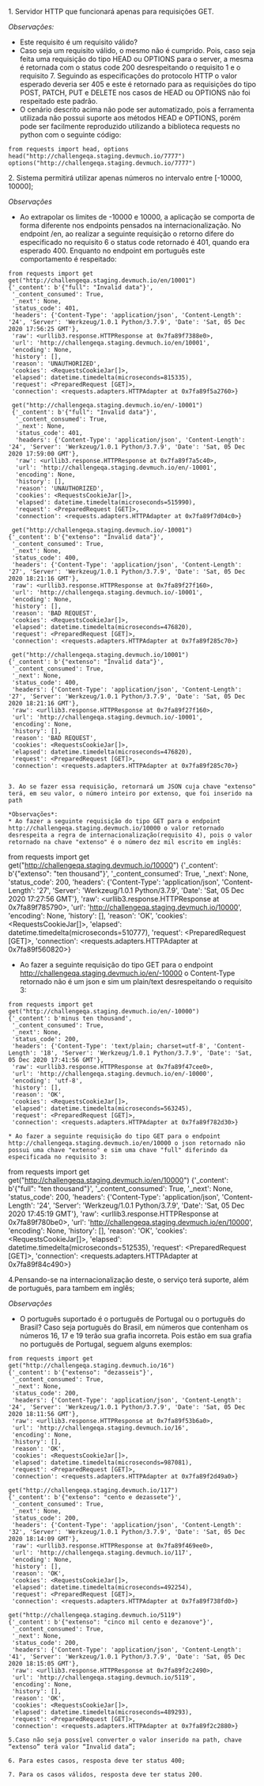 

1​. Servidor HTTP que funcionará apenas para requisições GET.

*Observações:*
* Este requisito é um requisito válido?
* Caso seja um requisito válido, o mesmo não é cumprido. Pois, caso seja feita uma requisição do tipo HEAD ou OPTIONS para o server, a mesma é retornada com o status code 200 desrespeitando o requisito 1 e o requisito 7. Seguindo as especificações do protocolo HTTP o valor esperado deveria ser 405 e este é retornado para as requisições do tipo POST, PATCH, PUT e DELETE nos casos de HEAD ou OPTIONS não foi respeitado este padrão.
* O cenário descrito acima não pode ser automatizado, pois a ferramenta utilizada não possui suporte aos métodos HEAD e OPTIONS, porém pode ser facilmente reproduzido utilizando a biblioteca requests no python com o seguinte código:
```
​from requests import head, options
head("http://challengeqa.staging.devmuch.io/7777")
options("http://challengeqa.staging.devmuch.io/7777")
```

2​. Sistema permitirá utilizar apenas números no intervalo entre [-10000, 10000];

*Observações*
* Ao extrapolar os limites de -10000 e 10000, a aplicação se comporta de forma diferente  nos endpoints pensados na internacionalização. No endpoint /en, ao realizar a seguinte requisição o retorno difere do especificado no requisito 6 o status code retornado é 401, quando era esperado 400. Enquanto no endpoint em português este comportamento é respeitado:
```
from requests import get
get("http://challengeqa.staging.devmuch.io/en/10001")
{'_content': b'{"full": "Invalid data"}',
 '_content_consumed': True,
 '_next': None,
 'status_code': 401,
 'headers': {'Content-Type': 'application/json', 'Content-Length': '24', 'Server': 'Werkzeug/1.0.1 Python/3.7.9', 'Date': 'Sat, 05 Dec 2020 17:56:25 GMT'},
 'raw': <urllib3.response.HTTPResponse at 0x7fa89f7388e0>,
 'url': 'http://challengeqa.staging.devmuch.io/en/10001',
 'encoding': None,
 'history': [],
 'reason': 'UNAUTHORIZED',
 'cookies': <RequestsCookieJar[]>,
 'elapsed': datetime.timedelta(microseconds=815335),
 'request': <PreparedRequest [GET]>,
 'connection': <requests.adapters.HTTPAdapter at 0x7fa89f5a2760>}

 get("http://challengeqa.staging.devmuch.io/en/-10001")
 {'_content': b'{"full": "Invalid data"}',
  '_content_consumed': True,
  '_next': None,
  'status_code': 401,
  'headers': {'Content-Type': 'application/json', 'Content-Length': '24', 'Server': 'Werkzeug/1.0.1 Python/3.7.9', 'Date': 'Sat, 05 Dec 2020 17:59:00 GMT'},
  'raw': <urllib3.response.HTTPResponse at 0x7fa89f7a5c40>,
  'url': 'http://challengeqa.staging.devmuch.io/en/-10001',
  'encoding': None,
  'history': [],
  'reason': 'UNAUTHORIZED',
  'cookies': <RequestsCookieJar[]>,
  'elapsed': datetime.timedelta(microseconds=515990),
  'request': <PreparedRequest [GET]>,
  'connection': <requests.adapters.HTTPAdapter at 0x7fa89f7d04c0>}

 get("http://challengeqa.staging.devmuch.io/-10001")
{'_content': b'{"extenso": "Invalid data"}',
 '_content_consumed': True,
 '_next': None,
 'status_code': 400,
 'headers': {'Content-Type': 'application/json', 'Content-Length': '27', 'Server': 'Werkzeug/1.0.1 Python/3.7.9', 'Date': 'Sat, 05 Dec 2020 18:21:16 GMT'},
 'raw': <urllib3.response.HTTPResponse at 0x7fa89f27f160>,
 'url': 'http://challengeqa.staging.devmuch.io/-10001',
 'encoding': None,
 'history': [],
 'reason': 'BAD REQUEST',
 'cookies': <RequestsCookieJar[]>,
 'elapsed': datetime.timedelta(microseconds=476820),
 'request': <PreparedRequest [GET]>,
 'connection': <requests.adapters.HTTPAdapter at 0x7fa89f285c70>}

 get("http://challengeqa.staging.devmuch.io/10001")
{'_content': b'{"extenso": "Invalid data"}',
 '_content_consumed': True,
 '_next': None,
 'status_code': 400,
 'headers': {'Content-Type': 'application/json', 'Content-Length': '27', 'Server': 'Werkzeug/1.0.1 Python/3.7.9', 'Date': 'Sat, 05 Dec 2020 18:21:16 GMT'},
 'raw': <urllib3.response.HTTPResponse at 0x7fa89f27f160>,
 'url': 'http://challengeqa.staging.devmuch.io/-10001',
 'encoding': None,
 'history': [],
 'reason': 'BAD REQUEST',
 'cookies': <RequestsCookieJar[]>,
 'elapsed': datetime.timedelta(microseconds=476820),
 'request': <PreparedRequest [GET]>,
 'connection': <requests.adapters.HTTPAdapter at 0x7fa89f285c70>}


3​. Ao se fazer essa requisição, retornará um JSON cuja chave "extenso" terá, em seu valor, o número inteiro por extenso, que foi inserido na path

*Observações*:
* Ao fazer a seguinte requisição do tipo GET para o endpoint http://challengeqa.staging.devmuch.io/10000 o valor retornado desrespeita a regra de internacionalização(requisito 4), pois o valor retornado na chave "extenso" é o número dez mil escrito em inglês:
```
from requests import get
get("http://challengeqa.staging.devmuch.io/10000")
{'_content': b'{"extenso": "ten thousand"}',
 '_content_consumed': True,
 '_next': None,
 'status_code': 200,
 'headers': {'Content-Type': 'application/json', 'Content-Length': '27', 'Server': 'Werkzeug/1.0.1 Python/3.7.9', 'Date': 'Sat, 05 Dec 2020 17:27:56 GMT'},
 'raw': <urllib3.response.HTTPResponse at 0x7fa89f785790>,
 'url': 'http://challengeqa.staging.devmuch.io/10000',
 'encoding': None,
 'history': [],
 'reason': 'OK',
 'cookies': <RequestsCookieJar[]>,
 'elapsed': datetime.timedelta(microseconds=510777),
 'request': <PreparedRequest [GET]>,
 'connection': <requests.adapters.HTTPAdapter at 0x7fa89f560820>}

* Ao fazer a seguinte requisição do tipo GET para o endpoint http://challengeqa.staging.devmuch.io/en/-10000 o Content-Type retornado não é um json e sim um plain/text desrespeitando o requisito 3:
```
from requests import get
get("http://challengeqa.staging.devmuch.io/en/-10000")
{'_content': b'minus ten thousand',
 '_content_consumed': True,
 '_next': None,
 'status_code': 200,
 'headers': {'Content-Type': 'text/plain; charset=utf-8', 'Content-Length': '18', 'Server': 'Werkzeug/1.0.1 Python/3.7.9', 'Date': 'Sat, 05 Dec 2020 17:41:56 GMT'},
 'raw': <urllib3.response.HTTPResponse at 0x7fa89f47cee0>,
 'url': 'http://challengeqa.staging.devmuch.io/en/-10000',
 'encoding': 'utf-8',
 'history': [],
 'reason': 'OK',
 'cookies': <RequestsCookieJar[]>,
 'elapsed': datetime.timedelta(microseconds=563245),
 'request': <PreparedRequest [GET]>,
 'connection': <requests.adapters.HTTPAdapter at 0x7fa89f782d30>}

* Ao fazer a seguinte requisição do tipo GET para o endpoint http://challengeqa.staging.devmuch.io/en/10000 o json retornado não possui uma chave "extenso" e sim uma chave "full" diferindo da especificada no requisito 3:
```
from requests import get
get("http://challengeqa.staging.devmuch.io/en/10000")
{'_content': b'{"full": "ten thousand"}',
 '_content_consumed': True,
 '_next': None,
 'status_code': 200,
 'headers': {'Content-Type': 'application/json', 'Content-Length': '24', 'Server': 'Werkzeug/1.0.1 Python/3.7.9', 'Date': 'Sat, 05 Dec 2020 17:45:19 GMT'},
 'raw': <urllib3.response.HTTPResponse at 0x7fa89f780be0>,
 'url': 'http://challengeqa.staging.devmuch.io/en/10000',
 'encoding': None,
 'history': [],
 'reason': 'OK',
 'cookies': <RequestsCookieJar[]>,
 'elapsed': datetime.timedelta(microseconds=512535),
 'request': <PreparedRequest [GET]>,
 'connection': <requests.adapters.HTTPAdapter at 0x7fa89f84c490>}


4.Pensando-se na internacionalização deste, o serviço terá suporte, além de português, para tambem em inglês;

*Observações*
* O português suportado é o português de Portugal ou o português do Brasil? Caso seja português do Brasil, em números que contenham os números 16, 17 e 19 terão sua grafia incorreta. Pois estão em sua grafia no português de Portugal, seguem alguns exemplos:
```
from requests import get
get("http://challengeqa.staging.devmuch.io/16")
{'_content': b'{"extenso": "dezasseis"}',
 '_content_consumed': True,
 '_next': None,
 'status_code': 200,
 'headers': {'Content-Type': 'application/json', 'Content-Length': '24', 'Server': 'Werkzeug/1.0.1 Python/3.7.9', 'Date': 'Sat, 05 Dec 2020 18:11:56 GMT'},
 'raw': <urllib3.response.HTTPResponse at 0x7fa89f53b6a0>,
 'url': 'http://challengeqa.staging.devmuch.io/16',
 'encoding': None,
 'history': [],
 'reason': 'OK',
 'cookies': <RequestsCookieJar[]>,
 'elapsed': datetime.timedelta(microseconds=987081),
 'request': <PreparedRequest [GET]>,
 'connection': <requests.adapters.HTTPAdapter at 0x7fa89f2d49a0>}
```
```
get("http://challengeqa.staging.devmuch.io/117")
{'_content': b'{"extenso": "cento e dezassete"}',
 '_content_consumed': True,
 '_next': None,
 'status_code': 200,
 'headers': {'Content-Type': 'application/json', 'Content-Length': '32', 'Server': 'Werkzeug/1.0.1 Python/3.7.9', 'Date': 'Sat, 05 Dec 2020 18:14:09 GMT'},
 'raw': <urllib3.response.HTTPResponse at 0x7fa89f469ee0>,
 'url': 'http://challengeqa.staging.devmuch.io/117',
 'encoding': None,
 'history': [],
 'reason': 'OK',
 'cookies': <RequestsCookieJar[]>,
 'elapsed': datetime.timedelta(microseconds=492254),
 'request': <PreparedRequest [GET]>,
 'connection': <requests.adapters.HTTPAdapter at 0x7fa89f738fd0>}
```
```
get("http://challengeqa.staging.devmuch.io/5119")
{'_content': b'{"extenso": "cinco mil cento e dezanove"}',
 '_content_consumed': True,
 '_next': None,
 'status_code': 200,
 'headers': {'Content-Type': 'application/json', 'Content-Length': '41', 'Server': 'Werkzeug/1.0.1 Python/3.7.9', 'Date': 'Sat, 05 Dec 2020 18:15:05 GMT'},
 'raw': <urllib3.response.HTTPResponse at 0x7fa89f2c2490>,
 'url': 'http://challengeqa.staging.devmuch.io/5119',
 'encoding': None,
 'history': [],
 'reason': 'OK',
 'cookies': <RequestsCookieJar[]>,
 'elapsed': datetime.timedelta(microseconds=489293),
 'request': <PreparedRequest [GET]>,
 'connection': <requests.adapters.HTTPAdapter at 0x7fa89f2c2880>}

5.Caso não seja possível converter o valor inserido na path, chave “extenso” terá valor “Invalid data”;

6.​ Para estes casos, resposta deve ter status 400;

7.​ Para os casos válidos, resposta deve ter status 200.
